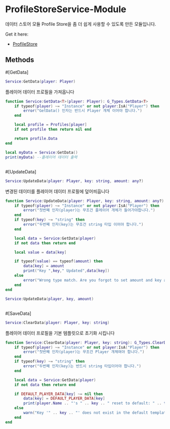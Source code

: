 # ProfileStoreService-Module

데이터 스토어 모듈 Profile Store을 좀 더 쉽게 사용할 수 있도록 만든 모듈입니다. 

Get it here:

* [ProfileStore](https://github.com/MadStudioRoblox/ProfileStore)

## Methods

#[GetData]
```lua
Service:GetData(player: Player)
```
플레이어 데이터 프로필을 가져옵니다

```lua
function Service:GetData<T>(player: Player): G_Types.GetData<T>
	if typeof(player) ~= "Instance" or not player:IsA("Player") then
		error("GetData() 인자는 반드시 Player 개체 이어야 합니다.")
	end

	local profile = Profiles[player]
	if not profile then return nil end

	return profile.Data
end

local myData = Service:GetData()
print(myData) --플레이어 데이터 출력
```

##

#[UpdateData]
```lua
Service:UpdateData(player: Player, key: string, amount: any?)
```
변경된 데이터를 플레이어 데이터 프로필에 덮어씌웁니다

```lua
function Service:UpdateData(player: Player, key: string, amount: any?): G_Types.UpdateData
	if typeof(player) ~= "Instance" or not player:IsA("Player") then
		error("첫번째 인자(player)는 무조건 플레이어 개체가 들어가야합니다.")
	end
	if typeof(key) ~= "string" then
		error("두번째 인자(key)는 무조건 string 타입 이어야 합니다.")
	end

	local data = Service:GetData(player)
	if not data then return end

	local value = data[key]

	if typeof(value) == typeof(amount) then
		data[key] = amount
		print("Key ",key," Updated",data[key])
	else		
		error("Wrong type match. Are you forgot to set amount and key as same type?")
	end
end

Service:UpdateData(player, key, amount)
```

##


#[SaveData]
```lua
Service:ClearData(player: Player, key: string)
```
플레이어 데이터 프로필을 기본 템플릿으로 초기화 시킵니다

```lua
function Service:ClearData(player: Player, key: string): G_Types.ClearData
	if typeof(player) ~= "Instance" or not player:IsA("Player") then
		error("첫번째 인자(player)는 무조건 Player 개체여야 합니다.")
	end
	if typeof(key) ~= "string" then
		error("두번째 인자(key)는 반드시 string 타입이어야 합니다.")
	end

	local data = Service:GetData(player)
	if not data then return end

	if DEFAULT_PLAYER_DATA[key] ~= nil then
		data[key] = DEFAULT_PLAYER_DATA[key]
		print(player.Name .. "'s " .. key .. " reset to default: " .. tostring(data[key]))
	else
		warn("Key '" .. key .. "' does not exist in the default template.")
	end
end
```
